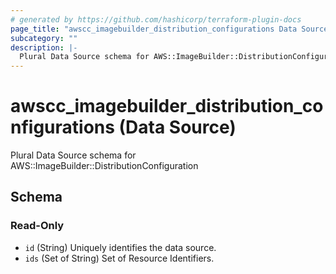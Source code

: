 ```yaml
---
# generated by https://github.com/hashicorp/terraform-plugin-docs
page_title: "awscc_imagebuilder_distribution_configurations Data Source - terraform-provider-awscc"
subcategory: ""
description: |-
  Plural Data Source schema for AWS::ImageBuilder::DistributionConfiguration
---
```


# awscc_imagebuilder_distribution_configurations (Data Source)

Plural Data Source schema for AWS::ImageBuilder::DistributionConfiguration



<!-- schema generated by tfplugindocs -->
## Schema

### Read-Only

- `id` (String) Uniquely identifies the data source.
- `ids` (Set of String) Set of Resource Identifiers.


